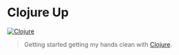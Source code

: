 Clojure Up
================
[![Clojure](http://img.shields.io/badge/Clojure-up-ff09f4.svg)][Clojure]

> Getting started getting my hands clean with [Clojure][Clojure].

[Clojure]: http://clojure.org/
